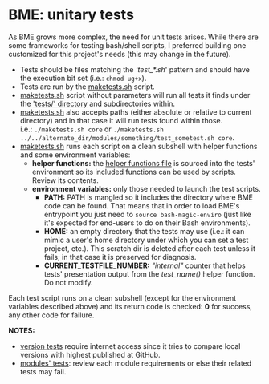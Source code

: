 BME: unitary tests
==================

As BME grows more complex, the need for unit tests arises.  While there are some frameworks for testing bash/shell scripts, I preferred building one customized for this project's needs (this may change in the future).

* Tests should be files matching the *'test_\*.sh*' pattern and should have the execution bit set (i.e.: `chmod ug+x`).
* Tests are run by the [maketests.sh](./maketests.sh) script.
* [maketests.sh](./maketests.sh) script without parameters will run all tests it finds under the ['tests/' directory](./) and subdirectories within.
* [maketests.sh](./maketests.sh) also accepts paths (either absolute or relative to current directory) and in that case it will run tests found within those.  
  i.e.: `./maketests.sh core` or `./maketests.sh ../../alternate_dir/modules/something/test_sometest.sh core`.
* [maketests.sh](./maketests.sh) runs each script on a clean subshell with helper functions and some environment variables:
  * **helper functions:** the [helper functions file](./helper_functions.sh) is sourced into the tests' environment so its included functions can be used by scripts.  Review its contents.
  * **environment variables:** only those needed to launch the test scripts.
    * **PATH:** PATH is mangled so it includes the directory where BME code can be found.  That means that in order to load BME's entrypoint you just need to `source bash-magic-enviro` (just like it's expected for end-users to do on their Bash environments).
    * **HOME:** an empty directory that the tests may use (i.e.: it can mimic a user's home directory under which you can set a test project, etc.).  This scratch dir is deleted after each test unless it fails; in that case it is preserved for diagnosis.
    * **CURRENT_TESTFILE_NUMBER:** *"internal"* counter that helps tests' presentation output from the *test_name()* helper function.  Do not modify.

Each test script runs on a clean subshell (except for the environment variables described above) and its return code is checked: **0** for success, any other code for failure.

**NOTES:**
* [version tests](./core/test_010_version.sh) require internet access since it tries to compare local versions with highest published at GitHub.
* [modules' tests](./modules/): review each module requirements or else their related tests may fail.
